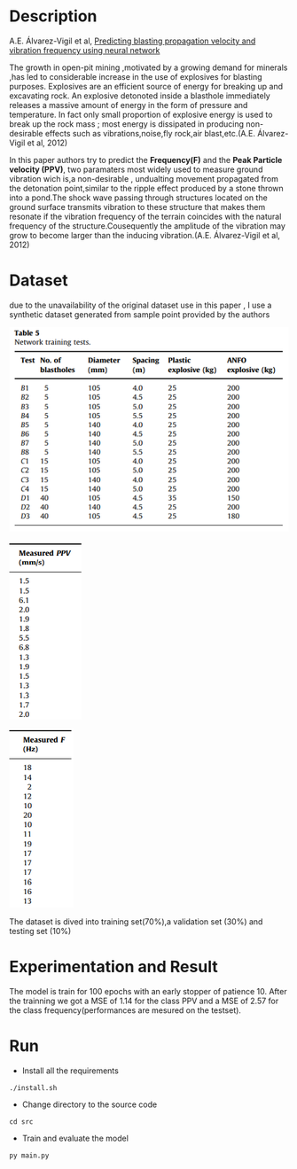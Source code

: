 
# Description

A.E. Álvarez-Vigil et al, [Predicting blasting propagation velocity and vibration frequency using neural network](https://doi.org/10.1016/j.ijrmms.2012.05.002)

The growth in open-pit mining ,motivated by a growing demand for minerals ,has
led to considerable increase in the use of explosives for blasting purposes.
Explosives are an efficient source of energy for breaking up and excavating
rock. An explosive detonoted inside a blasthole immediately releases a massive
amount of energy in the form of pressure and temperature.
In fact only small proportion of explosive energy is used to break up the rock
mass ; most energy is dissipated in producing non-desirable effects such as
vibrations,noise,fly rock,air blast,etc.(A.E. Álvarez-Vigil et al, 2012)

In this paper authors try to predict the **Frequency(F)** and the **Peak
Particle velocity (PPV)**, two paramaters most widely used to measure
ground vibration wich is,a non-desirable , undualting movement propagated
from the detonation point,similar to the ripple effect produced 
by a stone thrown into a pond.The shock wave passing through structures
located on the ground surface transmits vibration to these structure that
makes them resonate if the vibration frequency of the terrain coincides 
with the natural frequency of the structure.Cousequently the amplitude of
the vibration may grow to become larger than the inducing vibration.(A.E. Álvarez-Vigil et al, 2012)

# Dataset

due to the unavailability of the original dataset use in this paper ,  I use a synthetic dataset generated from sample point provided by the authors

![trainset](rsc/dataset.PNG)

![ppv](rsc/ppv.PNG)

![frequency](rsc/f.PNG)

The dataset is dived into training set(70%),a validation set (30%) and testing
set (10%)

# Experimentation and Result
The model is train for 100 epochs with an early stopper of patience 10. 
After the trainning we got a MSE of 1.14 for the class PPV and a MSE of 2.57
for the class frequency(performances are mesured on the testset).

# Run

- Install all the requirements

```
./install.sh
```

- Change directory to the source code

```
cd src
```
- Train and evaluate the model

```
py main.py
```
 

